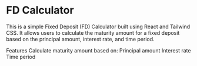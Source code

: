 # FD Calculator

This is a simple Fixed Deposit (FD) Calculator built using React and Tailwind CSS. It allows users to calculate the maturity amount for a fixed deposit based on the principal amount, interest rate, and time period.

Features
Calculate maturity amount based on:
Principal amount
Interest rate
Time period